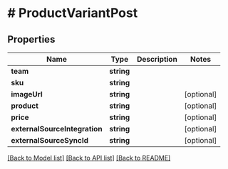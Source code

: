 # # ProductVariantPost

## Properties

Name | Type | Description | Notes
------------ | ------------- | ------------- | -------------
**team** | **string** |  | 
**sku** | **string** |  | 
**imageUrl** | **string** |  | [optional] 
**product** | **string** |  | [optional] 
**price** | **string** |  | [optional] 
**externalSourceIntegration** | **string** |  | [optional] 
**externalSourceSyncId** | **string** |  | [optional] 

[[Back to Model list]](../../README.md#documentation-for-models) [[Back to API list]](../../README.md#documentation-for-api-endpoints) [[Back to README]](../../README.md)


